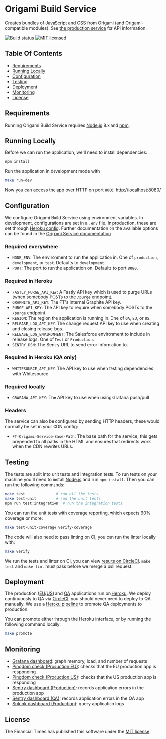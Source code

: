 # Origami Build Service

Creates bundles of JavaScript and CSS from Origami (and Origami-compatible modules). See [the production service][production-url] for API information.

[![Build status](https://img.shields.io/circleci/project/Financial-Times/origami-build-service-v3.svg)][ci]
[![MIT licensed](https://img.shields.io/badge/license-MIT-blue.svg)][license]

## Table Of Contents

* [Requirements](#requirements)
* [Running Locally](#running-locally)
* [Configuration](#configuration)
* [Testing](#testing)
* [Deployment](#deployment)
* [Monitoring](#monitoring)
* [License](#license)

## Requirements

Running Origami Build Service requires [Node.js] 8.x and [npm].

## Running Locally

Before we can run the application, we'll need to install dependencies:

```sh
npm install
```

Run the application in development mode with

```sh
make run-dev
```

Now you can access the app over HTTP on port `8080`: [http://localhost:8080/](http://localhost:8080/)

## Configuration

We configure Origami Build Service using environment variables. In development, configurations are set in a `.env` file. In production, these are set through [Heroku config](https://devcenter.heroku.com/articles/config-vars#setting-up-config-vars-for-a-deployed-application). Further documentation on the available options can be found in the [Origami Service documentation][service-options].

### Required everywhere

* `NODE_ENV`: The environment to run the application in. One of `production`, `development`, or `test`. Defaults to `development`.
* `PORT`: The port to run the application on. Defaults to port `8080`.

### Required in Heroku

* `FASTLY_PURGE_API_KEY`: A Fastly API key which is used to purge URLs (when somebody POSTs to the `/purge` endpoint).
* `GRAPHITE_API_KEY`: The FT's internal Graphite API key.
* `PURGE_API_KEY`: The API key to require when somebody POSTs to the `/purge` endpoint.
* `REGION`: The region the application is running in. One of `QA`, `EU`, or `US`.
* `RELEASE_LOG_API_KEY`: The change request API key to use when creating and closing release logs.
* `RELEASE_LOG_ENVIRONMENT`: The Salesforce environment to include in release logs. One of `Test` or `Production`.
* `SENTRY_DSN`: The Sentry URL to send error information to.

### Required in Heroku (QA only)

* `WHITESOURCE_API_KEY`: The API key to use when testing dependencies with Whitesource

### Required locally

* `GRAFANA_API_KEY`: The API key to use when using Grafana push/pull

### Headers

The service can also be configured by sending HTTP headers, these would normally be set in your CDN config:

* `FT-Origami-Service-Base-Path`: The base path for the service, this gets prepended to all paths in the HTML and ensures that redirects work when the CDN rewrites URLs.

## Testing

The tests are split into unit tests and integration tests. To run tests on your machine you'll need to install [Node.js] and run `npm install`. Then you can run the following commands:

```sh
make test              # run all the tests
make test-unit         # run the unit tests
npm run test:integration  # run the integration tests
```

You can run the unit tests with coverage reporting, which expects 90% coverage or more:

```sh
make test-unit-coverage verify-coverage
```

The code will also need to pass linting on CI, you can run the linter locally with:

```sh
make verify
```

We run the tests and linter on CI, you can view [results on CircleCI][ci]. `make test` and `make lint` must pass before we merge a pull request.

## Deployment

The production ([EU][heroku-production-eu]/[US][heroku-production-us]) and [QA][heroku-qa] applications run on [Heroku]. We deploy continuously to QA via [CircleCI][ci], you should never need to deploy to QA manually. We use a [Heroku pipeline][heroku-pipeline] to promote QA deployments to production.

You can promote either through the Heroku interface, or by running the following command locally:

```sh
make promote
```

## Monitoring

* [Grafana dashboard][grafana]: graph memory, load, and number of requests
* [Pingdom check (Production EU)][pingdom-eu]: checks that the EU production app is responding
* [Pingdom check (Production US)][pingdom-us]: checks that the US production app is responding
* [Sentry dashboard (Production)][sentry-production]: records application errors in the production app
* [Sentry dashboard (QA)][sentry-qa]: records application errors in the QA app
* [Splunk dashboard (Production)][splunk]: query application logs

## License

The Financial Times has published this software under the [MIT license][license].

[ci]: https://circleci.com/gh/Financial-Times/origami-build-service-v3
[grafana]: http://grafana.ft.com/dashboard/db/origami-build-service-v3
[heroku-pipeline]: https://dashboard.heroku.com/pipelines/
[heroku-production-eu]: https://dashboard.heroku.com/apps/origami-build-service-v3-eu
[heroku-production-us]: https://dashboard.heroku.com/apps/origami-build-service-v3-us
[heroku-qa]: https://dashboard.heroku.com/apps/origami-build-service-v3-qa
[heroku]: https://heroku.com/
[license]: http://opensource.org/licenses/MIT
[node.js]: https://nodejs.org/
[npm]: https://www.npmjs.com/
[pingdom-eu]: https://my.pingdom.com/newchecks/checks#check=2301115
[pingdom-us]: https://my.pingdom.com/newchecks/checks#check=2301117
[production-url]: https://www.ft.com/__origami/service/build/v3
[sentry-production]: https://sentry.io/nextftcom/origami-build-service-v3-producti/
[sentry-qa]: https://sentry.io/nextftcom/origami-build-service-v3-qa/
[service-options]: https://github.com/Financial-Times/origami-service#options
[splunk]: https://financialtimes.splunkcloud.com/en-US/app/search/origamibuildservicev3
